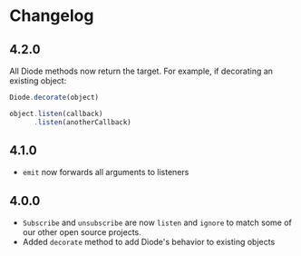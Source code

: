 # Changelog

## 4.2.0

All Diode methods now return the target. For example, if decorating an existing object:

```javascript
Diode.decorate(object)

object.listen(callback)
      .listen(anotherCallback)
```

## 4.1.0

- `emit` now forwards all arguments to listeners

## 4.0.0

- `Subscribe` and `unsubscribe` are now `listen` and `ignore` to
  match some of our other open source projects.
- Added `decorate` method to add Diode's behavior to existing objects
